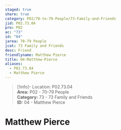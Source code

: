```yaml
---  
staged: true  
share: true  
category: P02/70-to-79-People/73-Family-and-Friends  
jid: P02.73.04  
pro: P02  
ac: "73"  
id: "04"  
jarea: 70-79 People  
jcat: 73 Family and Friends  
desc: Friend  
friendlyname: Matthew Pierce  
title: 04-Matthew-Pierce  
aliases:  
  - P02.73.04  
  - Matthew Pierce  
---  
```

  
>[!info]- Location: P02.73.04  
>**Area:** P02 - 70-79 People  
>**Category:** 73 - 73 Family and Friends  
>**ID:** 04 - Matthew Pierce  
  
# Matthew Pierce  
